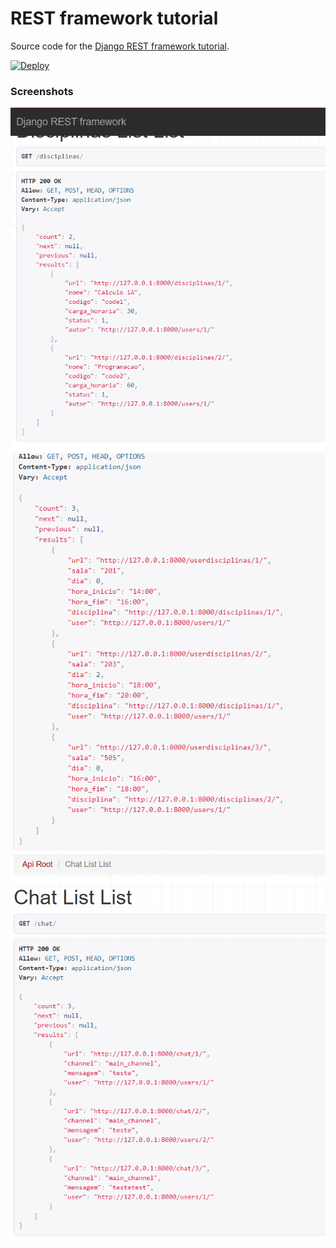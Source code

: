 # REST framework tutorial

Source code for the [Django REST framework tutorial][tut].

[tut]: http://www.django-rest-framework.org/tutorial/1-serialization

[![Deploy](https://www.herokucdn.com/deploy/button.svg)](https://heroku.com/deploy)

### Screenshots

![image](/screenshots/024357.png)
![image](/screenshots/024447.png)
![image](/screenshots/044447.png)

